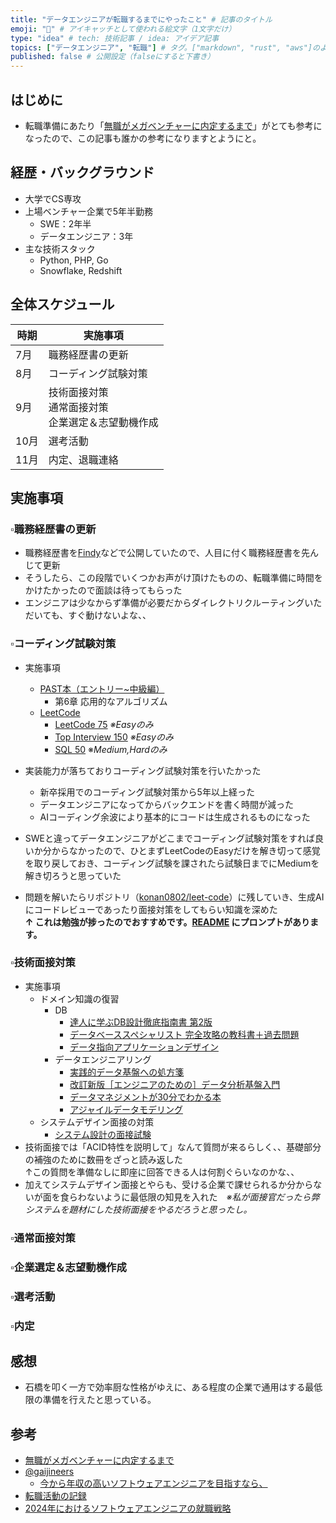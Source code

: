 ```yaml
---
title: "データエンジニアが転職するまでにやったこと" # 記事のタイトル
emoji: "🚀" # アイキャッチとして使われる絵文字（1文字だけ）
type: "idea" # tech: 技術記事 / idea: アイデア記事
topics: ["データエンジニア", "転職"] # タグ。["markdown", "rust", "aws"]のように指定する
published: false # 公開設定（falseにすると下書き）
---
```


## はじめに
* 転職準備にあたり「[無職がメガベンチャーに内定するまで](https://zenn.dev/shinonome81/articles/3e3f975e88f8cb)」がとても参考になったので、この記事も誰かの参考になりますとようにと。

## 経歴・バックグラウンド
* 大学でCS専攻
* 上場ベンチャー企業で5年半勤務
    * SWE：2年半
    * データエンジニア：3年
* 主な技術スタック
    * Python, PHP, Go
    * Snowflake, Redshift

## 全体スケジュール
| 時期   | 実施事項                |
|--------|------------------------|
| 7月    | 職務経歴書の更新 |
| 8月    | コーディング試験対策 |
| 9月    | 技術面接対策<br>通常面接対策<br>企業選定＆志望動機作成 |
| 10月   | 選考活動                   |
| 11月   | 内定、退職連絡               |

## 実施事項

### ▫️職務経歴書の更新
* 職務経歴書を[Findy](https://findy-code.io/)などで公開していたので、人目に付く職務経歴書を先んじて更新
* そうしたら、この段階でいくつかお声がけ頂けたものの、転職準備に時間をかけたかったので面談は待ってもらった
* エンジニアは少なからず準備が必要だからダイレクトリクルーティングいただいても、すぐ動けないよな、、

### ▫️コーディング試験対策
* 実施事項
    * [PAST本（エントリー~中級編）](https://amzn.asia/d/16Ktu4v)
        * 第6章 応用的なアルゴリズム
    * [LeetCode](https://leetcode.com/)
        * [LeetCode 75](https://leetcode.com/studyplan/leetcode-75/) *※Easyのみ*
        * [Top Interview 150](https://leetcode.com/studyplan/top-interview-150/) *※Easyのみ*
        * [SQL 50](https://leetcode.com/studyplan/top-sql-50/) ※*Medium,Hardのみ*

* 実装能力が落ちておりコーディング試験対策を行いたかった
    * 新卒採用でのコーディング試験対策から5年以上経った
    * データエンジニアになってからバックエンドを書く時間が減った
    * AIコーディング余波により基本的にコードは生成されるものになった
* SWEと違ってデータエンジニアがどこまでコーディング試験対策をすれば良いか分からなかったので、ひとまずLeetCodeのEasyだけを解き切って感覚を取り戻しておき、コーディング試験を課されたら試験日までにMediumを解き切ろうと思っていた
* 問題を解いたらリポジトリ（[konan0802/leet-code](https://github.com/konan0802/leet-code)）に残していき、生成AIにコードレビューであったり面接対策をしてもらい知識を深めた<br>**↑ これは勉強が捗ったのでおすすめです。[README](https://github.com/konan0802/leet-code) にプロンプトがあります。**

### ▫️技術面接対策
* 実施事項
    * ドメイン知識の復習
        * DB
            * [達人に学ぶDB設計徹底指南書 第2版](https://amzn.asia/d/0Cz9nhB)
            * [データベーススペシャリスト 完全攻略の教科書＋過去問題](https://amzn.asia/d/dDy77LB)
            * [データ指向アプリケーションデザイン](https://amzn.asia/d/bxxGVra)
        * データエンジニアリング
            * [実践的データ基盤への処方箋](https://amzn.asia/d/8wssR5G)
            * [改訂新版［エンジニアのための］データ分析基盤入門](https://amzn.asia/d/2FlkbCr)
            * [データマネジメントが30分でわかる本](https://amzn.asia/d/1IHgnrU)
            * [アジャイルデータモデリング](https://amzn.asia/d/3u06pUj)
    * システムデザイン面接の対策
        * [システム設計の面接試験](https://amzn.asia/d/7EVv4Yy)
* 技術面接では「ACID特性を説明して」なんて質問が来るらしく、、基礎部分の補強のために数冊をざっと読み返した<br>↑この質問を準備なしに即座に回答できる人は何割ぐらいなのかな、、
* 加えてシステムデザイン面接とやらも、受ける企業で課せられるか分からないが面を食らわないように最低限の知見を入れた　*※私が面接官だったら弊システムを題材にした技術面接をやるだろうと思ったし。*

### ▫️通常面接対策
### ▫️企業選定＆志望動機作成
### ▫️選考活動
### ▫️内定

## 感想
* 石橋を叩く一方で効率厨な性格がゆえに、ある程度の企業で通用はする最低限の準備を行えたと思っている。

## 参考
* [無職がメガベンチャーに内定するまで](https://zenn.dev/shinonome81/articles/3e3f975e88f8cb)
* [@gaijineers](https://x.com/gaijineers)
    * [今から年収の高いソフトウェアエンジニアを目指すなら、](https://x.com/gaijineers/status/1956636567403102569)
* [転職活動の記録](https://y-nishizawa.hatenablog.com/entry/2024/09/27/121334)
* [2024年におけるソフトウェアエンジニアの就職戦略](https://note.com/gaijineers/n/ndfdc65d300a2)